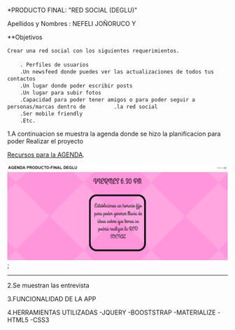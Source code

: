 *PRODUCTO FINAL: "RED SOCIAL (DEGLU)"

Apellidos y Nombres : NEFELI JOÑORUCO Y 

**Objetivos

    Crear una red social con los siguientes requerimientos.

        . Perfiles de usuarios
        .Un newsfeed donde puedes ver las actualizaciones de todos tus contactos
        .Un lugar donde poder escribir posts
        .Un lugar para subir fotos
        .Capacidad para poder tener amigos o para poder seguir a personas/marcas dentro de         .la red social
        .Ser mobile friendly
        .Etc.



1.A continuacion se muestra la agenda donde se hizo la planificacion para poder Realizar el proyecto

[Recursos para la AGENDA](https://www.canva.com/design/DACsEGjMckk/y4nRnK1IkqY--aqZvvX0lw/view?website "PLANIFICACION").


![recursos](assets/images/agenda.png);
_________________________________________________________________________

2.Se muestran las entrevista

3.FUNCIONALIDAD DE LA APP

4.HERRAMIENTAS UTILIZADAS
-JQUERY
-BOOSTSTRAP
-MATERIALIZE
-HTML5
-CSS3



